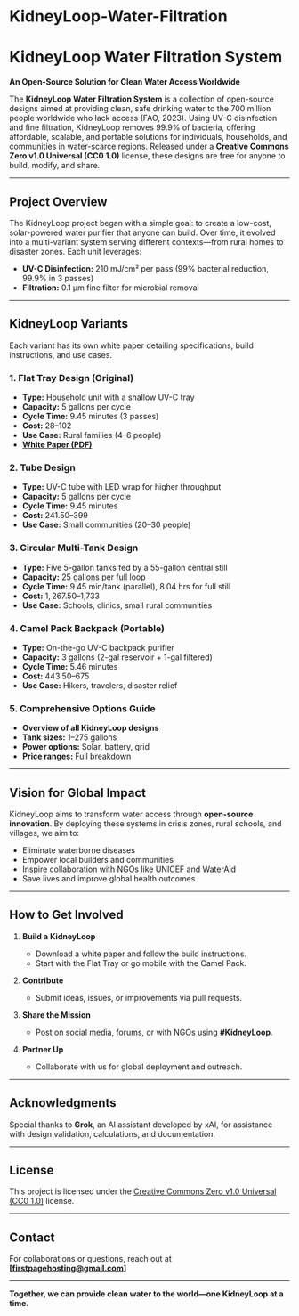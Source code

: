 # KidneyLoop-Water-Filtration
# KidneyLoop Water Filtration System


**An Open-Source Solution for Clean Water Access Worldwide**

The **KidneyLoop Water Filtration System** is a collection of open-source designs aimed at providing clean, safe drinking water to the 700 million people worldwide who lack access (FAO, 2023). Using UV-C disinfection and fine filtration, KidneyLoop removes 99.9% of bacteria, offering affordable, scalable, and portable solutions for individuals, households, and communities in water-scarce regions. Released under a **Creative Commons Zero v1.0 Universal (CC0 1.0)** license, these designs are free for anyone to build, modify, and share.

---

## Project Overview

The KidneyLoop project began with a simple goal: to create a low-cost, solar-powered water purifier that anyone can build. Over time, it evolved into a multi-variant system serving different contexts—from rural homes to disaster zones. Each unit leverages:

- **UV-C Disinfection:** 210 mJ/cm² per pass (99% bacterial reduction, 99.9% in 3 passes)
- **Filtration:** 0.1 μm fine filter for microbial removal

---

## KidneyLoop Variants

Each variant has its own white paper detailing specifications, build instructions, and use cases.

### 1. Flat Tray Design (Original)
- **Type:** Household unit with a shallow UV-C tray
- **Capacity:** 5 gallons per cycle
- **Cycle Time:** 9.45 minutes (3 passes)
- **Cost:** $28–$102
- **Use Case:** Rural families (4–6 people)
- **[White Paper (PDF)](White_Papers/KidneyLoop_Flat_Tray_White_Paper_April_7_2025.pdf)**

### 2. Tube Design
- **Type:** UV-C tube with LED wrap for higher throughput
- **Capacity:** 5 gallons per cycle
- **Cycle Time:** 9.45 minutes
- **Cost:** $241.50–$399
- **Use Case:** Small communities (20–30 people)

### 3. Circular Multi-Tank Design
- **Type:** Five 5-gallon tanks fed by a 55-gallon central still
- **Capacity:** 25 gallons per full loop
- **Cycle Time:** 9.45 min/tank (parallel), 8.04 hrs for full still
- **Cost:** $1,267.50–$1,733
- **Use Case:** Schools, clinics, small rural communities


### 4. Camel Pack Backpack (Portable)
- **Type:** On-the-go UV-C backpack purifier
- **Capacity:** 3 gallons (2-gal reservoir + 1-gal filtered)
- **Cycle Time:** 5.46 minutes
- **Cost:** $443.50–$675
- **Use Case:** Hikers, travelers, disaster relief


### 5. Comprehensive Options Guide
- **Overview of all KidneyLoop designs**
- **Tank sizes:** 1–275 gallons
- **Power options:** Solar, battery, grid
- **Price ranges:** Full breakdown


---

## Vision for Global Impact

KidneyLoop aims to transform water access through **open-source innovation**. By deploying these systems in crisis zones, rural schools, and villages, we aim to:

- Eliminate waterborne diseases
- Empower local builders and communities
- Inspire collaboration with NGOs like UNICEF and WaterAid
- Save lives and improve global health outcomes

---

## How to Get Involved

1. **Build a KidneyLoop**
   - Download a white paper and follow the build instructions.
   - Start with the Flat Tray or go mobile with the Camel Pack.

2. **Contribute**
   - Submit ideas, issues, or improvements via pull requests.

3. **Share the Mission**
   - Post on social media, forums, or with NGOs using **#KidneyLoop**.

4. **Partner Up**
   - Collaborate with us for global deployment and outreach.

---

## Acknowledgments

Special thanks to **Grok**, an AI assistant developed by xAI, for assistance with design validation, calculations, and documentation.

---

## License

This project is licensed under the [Creative Commons Zero v1.0 Universal (CC0 1.0)](https://creativecommons.org/publicdomain/zero/1.0/) license.

---

## Contact

For collaborations or questions, reach out at **[firstpagehosting@gmail.com]**

---

**Together, we can provide clean water to the world—one KidneyLoop at a time.**
